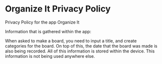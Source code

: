 # Organize It Privacy Policy

Privacy Policy for the app Organize It

Information that is gathered within the app:

When asked to make a board, you need to input a title, and create categories for the board. On top of this, the date that the board was made is also being recorded. All of this information is stored within the device. This information is not being used anywhere else.

